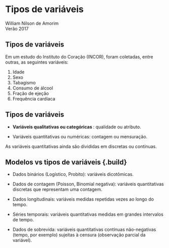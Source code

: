 # Tipos de variáveis
William Nilson de Amorim  
Verão 2017  



## Tipos de variáveis

Em um estudo do Instituto do Coração (INCOR), foram coletadas, entre outras, as seguintes variáveis:

1. Idade
2. Sexo
3. Tabagismo
4. Consumo de álcool
5. Fração de ejeção
6. Frequência cardíaca

## Tipos de variáveis

- <b> Variáveis qualitativas ou categóricas </b>: qualidade ou atributo.

- Variáveis quantitativas ou numéricas: contagem ou mensuração.


As variáveis quantitativas ainda são divididas em discretas ou contínuas.

## Modelos vs tipos de variáveis {.build}

* Dados binários (Logístico, Probito): variáveis dicotômicas.

* Dados de contagem (Poisson, Binomial negativa): variáveis quantitativas discretas que representam uma contagem.

* Dados longitudinais: variáveis medidas repetidas vezes ao longo do tempo.

* Séries temporais: variáveis quantitativas medidas em grandes intervalos de tempo.

* Dados de sobrevida: variáveis quantitativas contínuas não-negativas (tempo, por exemplo) sujeitas à censura (observação parcial da variável).

